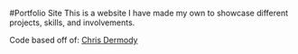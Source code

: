 #Portfolio Site
This is a website I have made my own to showcase different projects, skills, and involvements.

Code based off of: [Chris Dermody](https://github.com/Chippd/deskportfolio)
